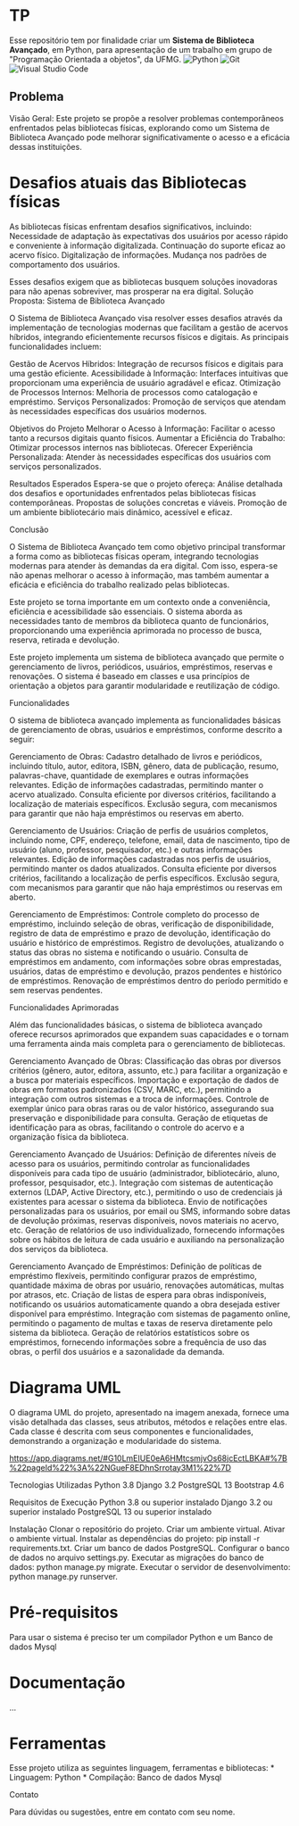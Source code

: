# TP
 Esse repositório tem por finalidade criar um **Sistema de Biblioteca Avançado**, em Python, para apresentação de um trabalho em grupo de "Programação Orientada a objetos", da UFMG.
![Python](https://img.shields.io/pypi/pyversions/:packageName)
![Git](https://img.shields.io/badge/git-%23F05033.svg?style=for-the-badge&logo=git&logoColor=white)
 ![Visual Studio Code](https://img.shields.io/badge/Visual%20Studio%20Code-0078d7.svg?style=for-the-badge&logo=visual-studio-code&logoColor=white)
## Problema
Visão Geral:
Este projeto se propõe a resolver problemas contemporâneos enfrentados pelas bibliotecas físicas, explorando como um Sistema de Biblioteca Avançado pode melhorar significativamente o acesso e a eficácia dessas instituições.

# Desafios atuais das Bibliotecas físicas
As bibliotecas físicas enfrentam desafios significativos, incluindo:
    Necessidade de adaptação às expectativas dos usuários por acesso rápido e conveniente à informação digitalizada.
    Continuação do suporte eficaz ao acervo físico.
    Digitalização de informações.
    Mudança nos padrões de comportamento dos usuários.
    
Esses desafios exigem que as bibliotecas busquem soluções inovadoras para não apenas sobreviver, mas prosperar na era digital.
Solução Proposta: Sistema de Biblioteca Avançado

O Sistema de Biblioteca Avançado visa resolver esses desafios através da implementação de tecnologias modernas que facilitam a gestão de acervos híbridos, integrando eficientemente recursos físicos e digitais. As principais funcionalidades incluem:

Gestão de Acervos Híbridos: Integração de recursos físicos e digitais para uma gestão eficiente.
    Acessibilidade à Informação: Interfaces intuitivas que proporcionam uma experiência de usuário agradável e eficaz.
    Otimização de Processos Internos: Melhoria de processos como catalogação e empréstimo.
    Serviços Personalizados: Promoção de serviços que atendam às necessidades específicas dos usuários modernos.

Objetivos do Projeto
    Melhorar o Acesso à Informação: Facilitar o acesso tanto a recursos digitais quanto físicos.
    Aumentar a Eficiência do Trabalho: Otimizar processos internos nas bibliotecas.
    Oferecer Experiência Personalizada: Atender às necessidades específicas dos usuários com serviços personalizados.

Resultados Esperados
Espera-se que o projeto ofereça:
    Análise detalhada dos desafios e oportunidades enfrentados pelas bibliotecas físicas contemporâneas.
    Propostas de soluções concretas e viáveis.
    Promoção de um ambiente bibliotecário mais dinâmico, acessível e eficaz.

Conclusão

O Sistema de Biblioteca Avançado tem como objetivo principal transformar a forma como as bibliotecas físicas operam, integrando tecnologias modernas para atender às demandas da era digital. Com isso, espera-se não apenas melhorar o acesso à informação, mas também aumentar a eficácia e eficiência do trabalho realizado pelas bibliotecas.
  
  Este projeto se torna importante em um contexto onde a conveniência, eficiência e acessibilidade são essenciais. O sistema aborda as necessidades tanto de membros da biblioteca quanto de funcionários, proporcionando uma experiência aprimorada no processo de busca, reserva, retirada e devolução. 

Este projeto implementa um sistema de biblioteca avançado que permite o gerenciamento de livros, periódicos, usuários, empréstimos, reservas e renovações. O sistema é baseado em classes e usa princípios de orientação a objetos para garantir modularidade e reutilização de código.

Funcionalidades 

O sistema de biblioteca avançado implementa as funcionalidades básicas de gerenciamento de obras, usuários e empréstimos, conforme descrito a seguir:

Gerenciamento de Obras:
    Cadastro detalhado de livros e periódicos, incluindo título, autor, editora, ISBN, gênero, data de publicação, resumo, palavras-chave, quantidade de exemplares e outras informações relevantes.
    Edição de informações cadastradas, permitindo manter o acervo atualizado.
    Consulta eficiente por diversos critérios, facilitando a localização de materiais específicos.
    Exclusão segura, com mecanismos para garantir que não haja empréstimos ou reservas em aberto.

Gerenciamento de Usuários:
    Criação de perfis de usuários completos, incluindo nome, CPF, endereço, telefone, email, data de nascimento, tipo de usuário (aluno, professor, pesquisador, etc.) e outras informações relevantes.
    Edição de informações cadastradas nos perfis de usuários, permitindo manter os dados atualizados.
    Consulta eficiente por diversos critérios, facilitando a localização de perfis específicos.
    Exclusão segura, com mecanismos para garantir que não haja empréstimos ou reservas em aberto.

Gerenciamento de Empréstimos:
    Controle completo do processo de empréstimo, incluindo seleção de obras, verificação de disponibilidade, registro de data de empréstimo e prazo de devolução, identificação do usuário e histórico de empréstimos.
    Registro de devoluções, atualizando o status das obras no sistema e notificando o usuário.
    Consulta de empréstimos em andamento, com informações sobre obras emprestadas, usuários, datas de empréstimo e devolução, prazos pendentes e histórico de empréstimos.
    Renovação de empréstimos dentro do período permitido e sem reservas pendentes.

Funcionalidades Aprimoradas

Além das funcionalidades básicas, o sistema de biblioteca avançado oferece recursos aprimorados que expandem suas capacidades e o tornam uma ferramenta ainda mais completa para o gerenciamento de bibliotecas.

Gerenciamento Avançado de Obras:
    Classificação das obras por diversos critérios (gênero, autor, editora, assunto, etc.) para facilitar a organização e a busca por materiais específicos.
    Importação e exportação de dados de obras em formatos padronizados (CSV, MARC, etc.), permitindo a integração com outros sistemas e a troca de informações.
    Controle de exemplar único para obras raras ou de valor histórico, assegurando sua preservação e disponibilidade para consulta.
    Geração de etiquetas de identificação para as obras, facilitando o controle do acervo e a organização física da biblioteca.

Gerenciamento Avançado de Usuários:
    Definição de diferentes níveis de acesso para os usuários, permitindo controlar as funcionalidades disponíveis para cada tipo de usuário (administrador, bibliotecário, aluno, professor, pesquisador, etc.).
    Integração com sistemas de autenticação externos (LDAP, Active Directory, etc.), permitindo o uso de credenciais já existentes para acessar o sistema da biblioteca.
    Envio de notificações personalizadas para os usuários, por email ou SMS, informando sobre datas de devolução próximas, reservas disponíveis, novos materiais no acervo, etc.
    Geração de relatórios de uso individualizado, fornecendo informações sobre os hábitos de leitura de cada usuário e auxiliando na personalização dos serviços da biblioteca.

Gerenciamento Avançado de Empréstimos:
    Definição de políticas de empréstimo flexíveis, permitindo configurar prazos de empréstimo, quantidade máxima de obras por usuário, renovações automáticas, multas por atrasos, etc.
    Criação de listas de espera para obras indisponíveis, notificando os usuários automaticamente quando a obra desejada estiver disponível para empréstimo.
    Integração com sistemas de pagamento online, permitindo o pagamento de multas e taxas de reserva diretamente pelo sistema da biblioteca.
    Geração de relatórios estatísticos sobre os empréstimos, fornecendo informações sobre a frequência de uso das obras, o perfil dos usuários e a sazonalidade da demanda.
    
# Diagrama UML
O diagrama UML do projeto, apresentado na imagem anexada, fornece uma visão detalhada das classes, seus atributos, métodos e relações entre elas. Cada classe é descrita com seus componentes e funcionalidades, demonstrando a organização e modularidade do sistema.

https://app.diagrams.net/#G10LmEIUE0eA6HMtcsmjvOs68jcEctLBKA#%7B%22pageId%22%3A%22NGueF8EDhnSrrotay3M1%22%7D 

Tecnologias Utilizadas
    Python 3.8
    Django 3.2
    PostgreSQL 13
    Bootstrap 4.6

Requisitos de Execução
    Python 3.8 ou superior instalado
    Django 3.2 ou superior instalado
    PostgreSQL 13 ou superior instalado

Instalação
    Clonar o repositório do projeto.
    Criar um ambiente virtual.
    Ativar o ambiente virtual.
    Instalar as dependências do projeto: pip install -r requirements.txt.
    Criar um banco de dados PostgreSQL.
    Configurar o banco de dados no arquivo settings.py.
    Executar as migrações do banco de dados: python manage.py migrate.
    Executar o servidor de desenvolvimento: python manage.py runserver.

# Pré-requisitos

Para usar o sistema é preciso ter um compilador Python e um Banco de dados Mysql

# Documentação
...
# Ferramentas
Esse projeto utiliza as seguintes linguagem, ferramentas e bibliotecas:
    * Linguagem: Python
    * Compilação: Banco de dados Mysql

Contato

Para dúvidas ou sugestões, entre em contato com seu nome.
